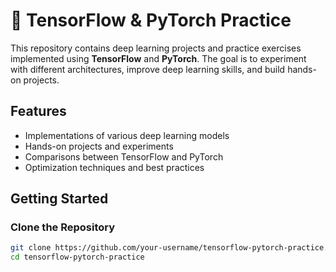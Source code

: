 # 🧠 TensorFlow & PyTorch Practice  

This repository contains deep learning projects and practice exercises implemented using **TensorFlow** and **PyTorch**. The goal is to experiment with different architectures, improve deep learning skills, and build hands-on projects.  

##  Features  
- Implementations of various deep learning models  
- Hands-on projects and experiments  
- Comparisons between TensorFlow and PyTorch  
- Optimization techniques and best practices  

 
##  Getting Started  

### Clone the Repository  
```bash
git clone https://github.com/your-username/tensorflow-pytorch-practice.git
cd tensorflow-pytorch-practice

